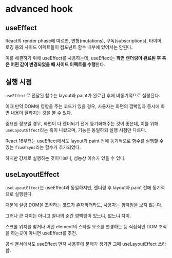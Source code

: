 # advanced hook

## useEffect

React의 render phase에 따르면, 변형(mutations), 구독(subscriptions), 타이머, 로깅 등의 사이드 이펙트들이 컴포넌트 함수 내부에 있어서는 안된다.

이를 해결하기 위해 useEffect를 사용하는데, useEffect는 **화면 렌더링이 완료된 후 혹은 어떤 값이 변경되었을 때 사이드 이펙트를 수행**한다.

## 실행 시점

`useEffect`로 전달된 함수는 layout과 paint가 완료된 후에 비동기적으로 실행된다.

이때 만약 DOM에 영향을 주는 코드가 있을 경우, 사용자는 화면의 깜빡임과 동시에 화면 내용이 달라지는 것을 볼 수 있다.

중요한 정보일 경우, 화면이 다 렌더되기 전에 동기화해주는 것이 좋은데, 이를 위해 `useLayoutEffect`라는 훅이 나왔으며, 기능은 동일하되 실행 시점만 다르다.

React 18부터는 useEffect에서도 layout과 paint 전에 동기적으로 함수를 실행할 수 있는 `flushSync`라는 함수가 추가되었다. 

하지만 강제로 실행하는 것이다보니, 성능상 이슈가 있을 수 있다.

## useLayoutEffect

`useLayoutEffect`는 useEffect와 동일하지만, 렌더링 후 layout과 paint 전에 동기적으로 실행된다.

때문에 설령 DOM을 조작하는 코드가 존재하더라도, 사용자는 깜빡임을 보지 않는다.

그러나 큰 차이는 아니고 찰나의 순간 깜빡임이 있느냐, 없느냐 차이.

스크롤 위치를 찾거나 어떤 element의 스타일 요소를 변경하는 등 직접적인 DOM 조작을 하는곳이 아니면 useEffect를 추천.

공식 문서에서도 useEffect 먼저 사용후에 문제가 생기면 그때 useLayoutEffect 쓰라함.
